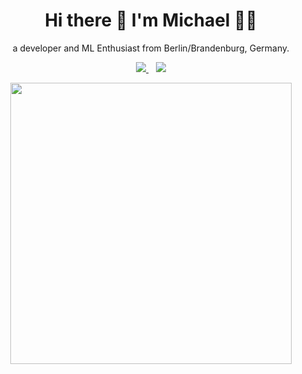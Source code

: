 


<h1 align='center'>
  Hi there 👋 I'm Michael 👨‍💻
</h1>

<p align='center'>
  a developer and ML Enthusiast from Berlin/Brandenburg, Germany.
</p>

<p align='center'>
  <a href="https://twitter.com/MichaelSchwabe1">
    <img src="https://img.shields.io/badge/Twitter-1DA1F2?style=for-the-badge&logo=twitter&logoColor=white" />        
  </a>&nbsp;&nbsp;

  <a href="http://www.linkedin.com/in/michael-s-a911a1164">
    <img src="https://img.shields.io/badge/linkedin-%230077B5.svg?&style=for-the-badge&logo=linkedin&logoColor=white" />
  </a>
  
</p>

<p align='center'>
  <a href="#"><img src="https://github-readme-stats.vercel.app/api?username=MichaelSchwabe&show_icons=true&count_private=true&theme=dark" width="450"></a>
</p>




<!--
### Hi there 👋
**MichaelSchwabe/MichaelSchwabe** is a ✨ _special_ ✨ repository because its `README.md` (this file) appears on your GitHub profile.
Here are some ideas to get you started:

- 🔭 I’m currently working on ...
- 🌱 I’m currently learning ...
- 👯 I’m looking to collaborate on ...
- 🤔 I’m looking for help with ...
- 💬 Ask me about ...
- 📫 How to reach me: ...
- 😄 Pronouns: ...
- ⚡ Fun fact: ...
-->
